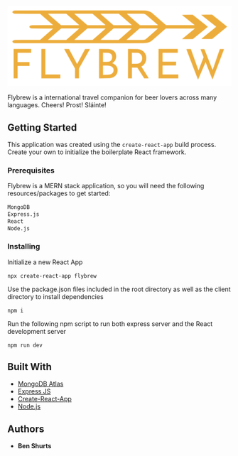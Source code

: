 ![](flybrew/client/public/logo.png)

Flybrew is a international travel companion for beer lovers across many languages. Cheers! Prost! Sláinte!

## Getting Started

This application was created using the `create-react-app` build process. Create your own to initialize the boilerplate React framework.

### Prerequisites

Flybrew is a MERN stack application, so you will need the following resources/packages to get started:

```
MongoDB
Express.js
React
Node.js
```

### Installing

Initialize a new React App

```
npx create-react-app flybrew
```

Use the package.json files included in the root directory as well as the client directory to install dependencies

```
npm i
```

Run the following npm script to run both express server and the React development server

```
npm run dev
```

## Built With
* [MongoDB Atlas](https://www.mongodb.com/cloud/atlas)
* [Express JS](https://expressjs.com/)
* [Create-React-App](https://facebook.github.io/create-react-app/docs/getting-started)
* [Node.js](https://nodejs.org/en/)


## Authors

* **Ben Shurts** 

